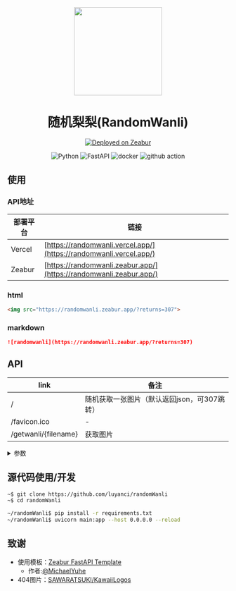 <div align="center">

<img src="https://randomwanli.zeabur.app/?returns=307&type=png" width=200 height=200>

<!--(没想到吧，这里也是随机的)-->

# 随机梨梨(RandomWanli)

[![Deployed on Zeabur](https://zeabur.com/deployed-on-zeabur-dark.svg)](https://zeabur.com?referralCode=luyanci&utm_source=luyanci)

![Python](https://img.shields.io/badge/python-3670A0?style=for-the-badge&logo=python&logoColor=ffdd54)
![FastAPI](https://img.shields.io/badge/Fastapi-005571?style=for-the-badge&logo=fastapi&logoColor=white)
![docker](https://img.shields.io/badge/docker-0db7ed?style=for-the-badge&logo=docker&logoColor=white)
![github action](https://img.shields.io/badge/github%20action-000000?style=for-the-badge&logo=github-actions&logoColor=blue)


</div>

## 使用

### API地址

|部署平台|链接|
|-|-|
|Vercel|[https://randomwanli.vercel.app/](https://randomwanli.vercel.app/)|
|Zeabur|[https://randomwanli.zeabur.app/](https://randomwanli.zeabur.app/)|

### html

```html
<img src="https://randomwanli.zeabur.app/?returns=307">
```

### markdown

```md
![randomwanli](https://randomwanli.zeabur.app/?returns=307)
```

## API

|link|备注|
|-|-|
|/|随机获取一张图片（默认返回json，可307跳转）|
|/favicon.ico|-|
|/getwanli/{filename}|获取图片|

<details>

<summary>参数</summary>

#### /
|参数|可填写内容|备注|
|-|-|-|
|returns|307/-|返回方式，默认返回json文本|
|type|jpg/png/gif|获取图片类型，只能选一个|
|-|-|所有参数均可选，可无需填写|

#### /getwanli

|参数|填写内容|备注|
|-|-|-|
|filename|-|文件名|
|type|jpg/png/gif|获取图片类型，只能选一个|
|-|-|所有参数必须填写,否则抛一张404图片|

</details>

## 源代码使用/开发

```sh
~$ git clone https://github.com/luyanci/randomWanli
~$ cd randomWanli

~/randomWanli$ pip install -r requirements.txt
~/randomWanli$ uvicorn main:app --host 0.0.0.0 --reload
```

## 致谢

- 使用模板：[Zeabur FastAPI Template](https://zeabur.com/templates/MK8U02) 
    - 作者:[@MichaelYuhe](https://github,com/MichaelYuhe)
- 404图片：[SAWARATSUKI/KawaiiLogos](http://github.com/SAWARATSUKI/KawaiiLogos) 
